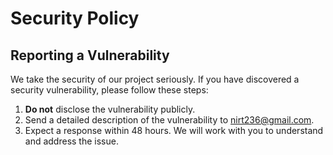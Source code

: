 # Security Policy

## Reporting a Vulnerability

We take the security of our project seriously. If you have discovered a security vulnerability, please follow these steps:

1. **Do not** disclose the vulnerability publicly.
2. Send a detailed description of the vulnerability to [nirt236@gmail.com](mailto:nirt236@gmail.com).
3. Expect a response within 48 hours. We will work with you to understand and address the issue.
